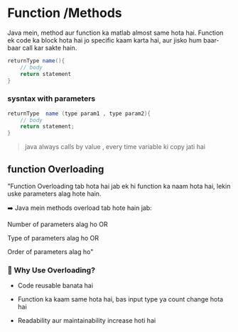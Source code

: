 # Function /Methods
Java mein, method aur function ka matlab almost same hota hai.
Function ek code ka block hota hai jo specific kaam karta hai, aur jisko hum baar-baar call kar sakte hain.

```java
returnType name(){
    // body
    return statement
}
```


### sysntax with parameters
```java
returnType  name (type param1 , type param2){
    // body
    return statement;
}
```


> java always calls by value , every time variable ki copy jati hai


## function Overloading
"Function Overloading tab hota hai jab ek hi function ka naam hota hai, lekin uske parameters alag hote hain.

➡️ Java mein methods overload tab hote hain jab:

Number of parameters alag ho
OR

Type of parameters alag ho
OR

Order of parameters alag ho"

### 📌 Why Use Overloading?
+ Code reusable banata hai

+ Function ka kaam same hota hai, bas input type ya count change hota hai

+ Readability aur maintainability increase hoti hai